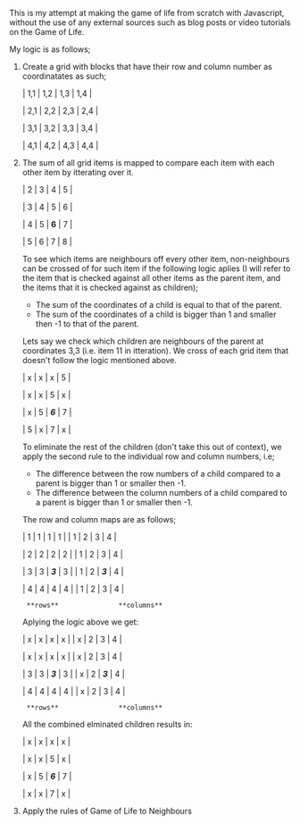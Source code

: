 This is my attempt at making the game of life from scratch with Javascript, without the use of any external sources such as blog posts or video tutorials on the Game of Life. 

My logic is as follows;

1. Create a grid with blocks that have their row and column number as coordinatates as such;

    | 1,1 | 1,2 | 1,3 | 1,4 |

    | 2,1 | 2,2 | 2,3 | 2,4 |

    | 3,1 | 3,2 | 3,3 | 3,4 |

    | 4,1 | 4,2 | 4,3 | 4,4 |

2. The sum of all grid items is mapped to compare each item with each other item by itterating over it.

    | 2 | 3 | 4 | 5 |

    | 3 | 4 | 5 | 6 |

    | 4 | 5 | **6** | 7 |

    | 5 | 6 | 7 | 8 |

    To see which items are neighbours off every other item, non-neighbours can be crossed of for such item if the following logic aplies (I will refer to the item that is checked against all other items as the parent item, and the items that it is checked against as children); 
    
    - The sum of the coordinates of a child is equal to that of the parent.
    - The sum of the coordinates of a child is bigger than 1 and smaller then -1 to that of the parent. 

    Lets say we check which children are neighbours of the parent at coordinates 3,3 (i.e. item 11 in itteration). We cross of each grid item that doesn't follow the logic mentioned above.

    | x | x | x | 5 |

    | x | x | 5 | x |

    | x | 5 | ***6*** | 7 |

    | 5 | x | 7 | x |

    To eliminate the rest of the children (don't take this out of context), we apply the second rule to the individual row and column numbers, i.e;

    - The difference between the row numbers of a child compared to a parent is bigger than 1 or smaller then -1.
    - The difference between the column numbers of a child compared to a parent is bigger than 1 or smaller then -1. 

    The row and column maps are as follows; 


    | 1 | 1 | 1 | 1 |       | 1 | 2 | 3 | 4 |                           

    | 2 | 2 | 2 | 2 |       | 1 | 2 | 3 | 4 |                           
                                                  
    | 3 | 3 | ***3*** | 3 |       | 1 | 2 | ***3*** | 4 |                           

    | 4 | 4 | 4 | 4 |       | 1 | 2 | 3 | 4 |                           

        **rows**               **columns**                                 


    Aplying the logic above we get:


    | x | x | x | x |       | x | 2 | 3 | 4 |

    | x | x | x | x |       | x | 2 | 3 | 4 |

    | 3 | 3 | ***3*** | 3 |       | x | 2 | ***3*** | 4 |
    
    | 4 | 4 | 4 | 4 |       | x | 2 | 3 | 4 |

        **rows**               **columns**




    All the combined elminated children results in:

    | x | x | x | x |

    | x | x | 5 | x |

    | x | 5 | ***6*** | 7 |

    | x | x | 7 | x |


3. Apply the rules of Game of Life to Neighbours
